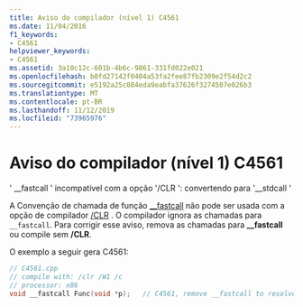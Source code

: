 ```yaml
---
title: Aviso do compilador (nível 1) C4561
ms.date: 11/04/2016
f1_keywords:
- C4561
helpviewer_keywords:
- C4561
ms.assetid: 3a10c12c-601b-4b6c-9861-331fd022e021
ms.openlocfilehash: b0fd27142f0404a53fa2fee87fb2309e2f54d2c2
ms.sourcegitcommit: e5192a25c084eda9eabfa37626f3274507e026b3
ms.translationtype: MT
ms.contentlocale: pt-BR
ms.lasthandoff: 11/12/2019
ms.locfileid: "73965976"
---
```

# <a name="compiler-warning-level-1-c4561"></a>Aviso do compilador (nível 1) C4561

' __fastcall ' incompatível com a opção '/CLR ': convertendo para '\__stdcall '

A Convenção de chamada de função [__fastcall](../../cpp/fastcall.md) não pode ser usada com a opção de compilador [/CLR](../../build/reference/clr-common-language-runtime-compilation.md) . O compilador ignora as chamadas para `__fastcall`. Para corrigir esse aviso, remova as chamadas para **__fastcall** ou compile sem **/CLR**.

O exemplo a seguir gera C4561:

```cpp
// C4561.cpp
// compile with: /clr /W1 /c
// processor: x86
void __fastcall Func(void *p);   // C4561, remove __fastcall to resolve
```